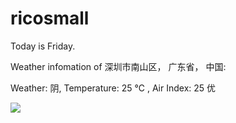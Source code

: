 # ricosmall

Today is Friday.

Weather infomation of 深圳市南山区， 广东省， 中国: 

Weather: 阴, Temperature: 25 ℃ , Air Index: 25 优

<img src="https://github-readme-stats.vercel.app/api?username=ricosmall&show_icons=true" />
